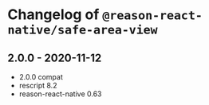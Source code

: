 # Changelog of `@reason-react-native/safe-area-view`

## 2.0.0 - 2020-11-12

- 2.0.0 compat
- rescript 8.2
- reason-react-native 0.63
